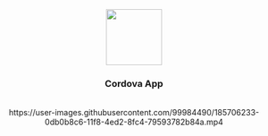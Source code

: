 <div align="center">
  <a href="https://github.com/arotsh/CordovaApp">
    <img src="./resources/icon.png" width="100" height="100">
  </a>

<h3 align="center">Cordova App</h3>
<br>
https://user-images.githubusercontent.com/99984490/185706233-0db0b8c6-11f8-4ed2-8fc4-79593782b84a.mp4
</div>
